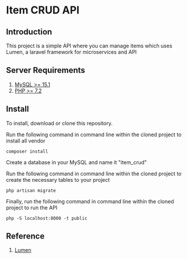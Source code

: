 # Item CRUD API

## Introduction

This project is a simple API where you can manage items which uses Lumen, a laravel framework for microservices and API

## Server Requirements

1. [MySQL >= 15.1](https://www.mysql.com/)
2. [PHP >= 7.2](https://www.php.net/)

## Install

To install, download or clone this repository.

Run the following command in command line within the cloned project to install all vendor

	composer install

Create a database in your MySQL and name it "item_crud"

Run the following command in command line within the cloned project to create the necessary tables to your project

	php artisan migrate

Finally, run the following command in command line within the cloned project to run the API

	php -S localhost:8000 -t public

## Reference

1. [Lumen](https://lumen.laravel.com/)